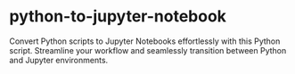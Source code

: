 # python-to-jupyter-notebook
Convert Python scripts to Jupyter Notebooks effortlessly with this Python script. Streamline your workflow and seamlessly transition between Python and Jupyter environments.
